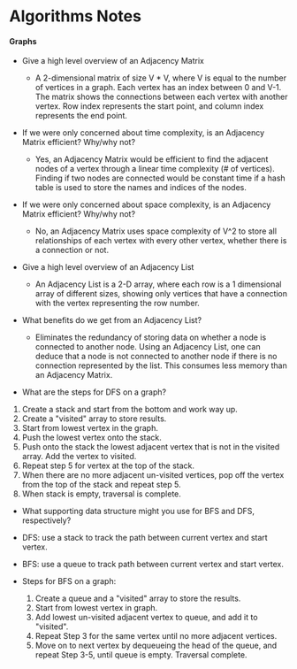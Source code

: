 # Algorithms Notes

#### Graphs

- Give a high level overview of an Adjacency Matrix
  - A 2-dimensional matrix of size V * V, where V is equal to the number of vertices in a graph. Each vertex has an index between 0 and V-1. The matrix shows the connections between each vertex with another vertex. Row index represents the start point, and column index represents the end point.


- If we were only concerned about time complexity, is an Adjacency Matrix efficient? Why/why not?
  - Yes, an Adjacency Matrix would be efficient to find the adjacent nodes of a vertex through a linear time complexity (# of vertices). Finding if two nodes are connected would be constant time if a hash table is used to store the names and indices of the nodes.


- If we were only concerned about space complexity, is an Adjacency Matrix efficient? Why/why not?
  - No, an Adjacency Matrix uses space complexity of V^2 to store all relationships of each vertex with every other vertex, whether there is a connection or not.


- Give a high level overview of an Adjacency List
  - An Adjacency List is a 2-D array, where each row is a 1 dimensional array of different sizes, showing only vertices that have a connection with the vertex representing the row number.


- What benefits do we get from an Adjacency List?
  - Eliminates the redundancy of storing data on whether a node is connected to another node. Using an Adjacency List, one can deduce that a node is not connected to another node if there is no connection represented by the list. This consumes less memory than an Adjacency Matrix.


 -  What are the steps for DFS on a graph?
  1. Create a stack and start from the bottom and work way up.
  2. Create a "visited" array to store results.
  3. Start from lowest vertex in the graph.
  4. Push the lowest vertex onto the stack.
  5. Push onto the stack the lowest adjacent vertex that is not in the visited array. Add the vertex to visited.
  6. Repeat step 5 for vertex at the top of the stack.
  7. When there are no more adjacent un-visited vertices, pop off the vertex from the top of the stack and repeat step 5.
  8. When stack is empty, traversal is complete.


 -  What supporting data structure might you use for BFS and DFS, respectively?
  - DFS: use a stack to track the path between current vertex and start vertex.
  - BFS: use a queue to track path between current vertex and start vertex.


 - Steps for BFS on a graph:
   1. Create a queue and a "visited" array to store the results.
   2. Start from lowest vertex in graph.
   3. Add lowest un-visited adjacent vertex to queue, and add it to "visited".
   4. Repeat Step 3 for the same vertex until no more adjacent vertices.
   5. Move on to next vertex by dequeueing the head of the queue, and repeat Step 3-5, until queue is empty. Traversal complete.
